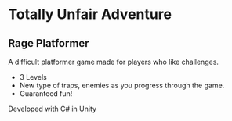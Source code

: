 # Totally Unfair Adventure

## Rage Platformer

A difficult platformer game made for players who like challenges.

- 3 Levels
- New type of traps, enemies as you progress through the game.
- Guaranteed fun!


Developed with C# in Unity
